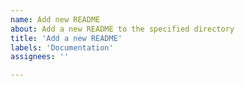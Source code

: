 ```yaml
---
name: Add new README
about: Add a new README to the specified directory
title: 'Add a new README'
labels: 'Documentation'
assignees: ''

---
```



